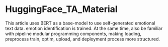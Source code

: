 # HuggingFace_TA_Material
This article uses BERT as a base-model to use self-generated emotional text data. emotion identification is trained.  At the same time, also be familiar with pipeline modular programming components, making loading, preprocess train, optim, upload, and deployment process more structured.
